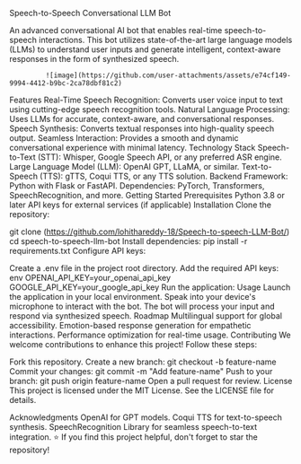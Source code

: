 Speech-to-Speech Conversational LLM Bot


An advanced conversational AI bot that enables real-time speech-to-speech interactions. This bot utilizes state-of-the-art large language models (LLMs) to understand user inputs and generate intelligent, context-aware responses in the form of synthesized speech.

             ![image](https://github.com/user-attachments/assets/e74cf149-9994-4412-b9bc-2ca78dbf81c2)

Features
Real-Time Speech Recognition: Converts user voice input to text using cutting-edge speech recognition tools.
Natural Language Processing: Uses LLMs for accurate, context-aware, and conversational responses.
Speech Synthesis: Converts textual responses into high-quality speech output.
Seamless Interaction: Provides a smooth and dynamic conversational experience with minimal latency.
Technology Stack
Speech-to-Text (STT): Whisper, Google Speech API, or any preferred ASR engine.
Large Language Model (LLM): OpenAI GPT, LLaMA, or similar.
Text-to-Speech (TTS): gTTS, Coqui TTS, or any TTS solution.
Backend Framework: Python with Flask or FastAPI.
Dependencies: PyTorch, Transformers, SpeechRecognition, and more.
Getting Started
Prerequisites
Python 3.8 or later
API keys for external services (if applicable)
Installation
Clone the repository:

git clone (https://github.com/lohithareddy-18/Speech-to-speech-LLM-Bot/)
cd speech-to-speech-llm-bot
Install dependencies:
pip install -r requirements.txt
Configure API keys:

Create a .env file in the project root directory.
Add the required API keys:
env
OPENAI_API_KEY=your_openai_api_key
GOOGLE_API_KEY=your_google_api_key
Run the application:
Usage
Launch the application in your local environment.
Speak into your device's microphone to interact with the bot.
The bot will process your input and respond via synthesized speech.
Roadmap
 Multilingual support for global accessibility.
 Emotion-based response generation for empathetic interactions.
 Performance optimization for real-time usage.
Contributing
We welcome contributions to enhance this project! Follow these steps:

Fork this repository.
Create a new branch:
git checkout -b feature-name
Commit your changes:
git commit -m "Add feature-name"
Push to your branch:
git push origin feature-name
Open a pull request for review.
License
This project is licensed under the MIT License. See the LICENSE file for details.

Acknowledgments
OpenAI for GPT models.
Coqui TTS for text-to-speech synthesis.
SpeechRecognition Library for seamless speech-to-text integration.
⭐ If you find this project helpful, don't forget to star the repository!


